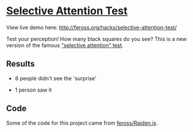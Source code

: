[Selective Attention Test](http://feross.org/hacks/selective-attention-test/)
========================

View live demo here: http://feross.org/hacks/selective-attention-test/

Test your perception! How many black squares do you see? This is a new version of the famous ["selective attention" test](http://www.youtube.com/watch?v=vJG698U2Mvo).

## Results

- 8 people didn't see the 'surprise'

- 1 person saw it

## Code

Some of the code for this project came from [feross/Raiden.js](https://github.com/feross/Raiden.js).
